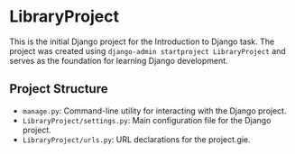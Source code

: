 # LibraryProject

This is the initial Django project for the Introduction to Django task. The project was created using `django-admin startproject LibraryProject` and serves as the foundation for learning Django development.

## Project Structure

- `manage.py`: Command-line utility for interacting with the Django project.
- `LibraryProject/settings.py`: Main configuration file for the Django project.
- `LibraryProject/urls.py`: URL declarations for the project.gie.
